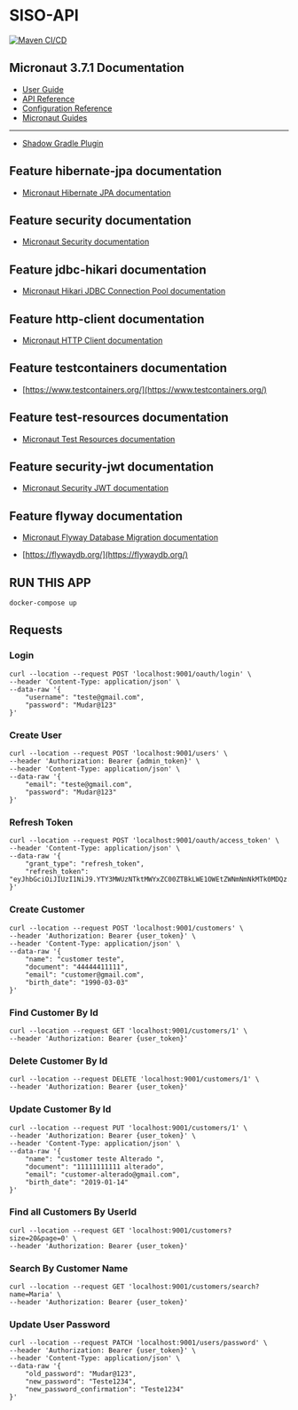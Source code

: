 # SISO-API
[![Maven CI/CD](https://github.com/luizimcpi/siso-api/actions/workflows/main.yml/badge.svg?branch=master)](https://github.com/luizimcpi/siso-api/actions/workflows/main.yml)

## Micronaut 3.7.1 Documentation

- [User Guide](https://docs.micronaut.io/3.7.1/guide/index.html)
- [API Reference](https://docs.micronaut.io/3.7.1/api/index.html)
- [Configuration Reference](https://docs.micronaut.io/3.7.1/guide/configurationreference.html)
- [Micronaut Guides](https://guides.micronaut.io/index.html)
---

- [Shadow Gradle Plugin](https://plugins.gradle.org/plugin/com.github.johnrengelman.shadow)
## Feature hibernate-jpa documentation

- [Micronaut Hibernate JPA documentation](https://micronaut-projects.github.io/micronaut-sql/latest/guide/index.html#hibernate)


## Feature security documentation

- [Micronaut Security documentation](https://micronaut-projects.github.io/micronaut-security/latest/guide/index.html)


## Feature jdbc-hikari documentation

- [Micronaut Hikari JDBC Connection Pool documentation](https://micronaut-projects.github.io/micronaut-sql/latest/guide/index.html#jdbc)


## Feature http-client documentation

- [Micronaut HTTP Client documentation](https://docs.micronaut.io/latest/guide/index.html#httpClient)


## Feature testcontainers documentation

- [https://www.testcontainers.org/](https://www.testcontainers.org/)


## Feature test-resources documentation

- [Micronaut Test Resources documentation](https://micronaut-projects.github.io/micronaut-test-resources/latest/guide/)


## Feature security-jwt documentation

- [Micronaut Security JWT documentation](https://micronaut-projects.github.io/micronaut-security/latest/guide/index.html)


## Feature flyway documentation

- [Micronaut Flyway Database Migration documentation](https://micronaut-projects.github.io/micronaut-flyway/latest/guide/index.html)

- [https://flywaydb.org/](https://flywaydb.org/)


## RUN THIS APP
```
docker-compose up
```

## Requests

### Login
```
curl --location --request POST 'localhost:9001/oauth/login' \
--header 'Content-Type: application/json' \
--data-raw '{
    "username": "teste@gmail.com",
    "password": "Mudar@123"
}'
```

### Create User
```
curl --location --request POST 'localhost:9001/users' \
--header 'Authorization: Bearer {admin_token}' \
--header 'Content-Type: application/json' \
--data-raw '{
    "email": "teste@gmail.com",
    "password": "Mudar@123"
}'
```

### Refresh Token
```
curl --location --request POST 'localhost:9001/oauth/access_token' \
--header 'Content-Type: application/json' \
--data-raw '{
    "grant_type": "refresh_token",
    "refresh_token": "eyJhbGciOiJIUzI1NiJ9.YTY3MWUzNTktMWYxZC00ZTBkLWE1OWEtZWNmNmNkMTk0MDQz.0sdzFhdfTQfjzhk3rl4pnFxrrN_h5Wnsaek6oLiDruU"
}'
```

### Create Customer
```
curl --location --request POST 'localhost:9001/customers' \
--header 'Authorization: Bearer {user_token}' \
--header 'Content-Type: application/json' \
--data-raw '{
    "name": "customer teste",
    "document": "44444411111",
    "email": "customer@gmail.com",
    "birth_date": "1990-03-03"
}'
```

### Find Customer By Id
```
curl --location --request GET 'localhost:9001/customers/1' \
--header 'Authorization: Bearer {user_token}'
```

### Delete Customer By Id
```
curl --location --request DELETE 'localhost:9001/customers/1' \
--header 'Authorization: Bearer {user_token}'
```

### Update Customer By Id
```
curl --location --request PUT 'localhost:9001/customers/1' \
--header 'Authorization: Bearer {user_token}' \
--header 'Content-Type: application/json' \
--data-raw '{
    "name": "customer teste Alterado ",
    "document": "11111111111 alterado",
    "email": "customer-alterado@gmail.com",
    "birth_date": "2019-01-14"
}'
```

### Find all Customers By UserId
```
curl --location --request GET 'localhost:9001/customers?size=20&page=0' \
--header 'Authorization: Bearer {user_token}'
```

### Search By Customer Name
```
curl --location --request GET 'localhost:9001/customers/search?name=Maria' \
--header 'Authorization: Bearer {user_token}'
```

### Update User Password
```
curl --location --request PATCH 'localhost:9001/users/password' \
--header 'Authorization: Bearer {user_token}' \
--header 'Content-Type: application/json' \
--data-raw '{
    "old_password": "Mudar@123",
    "new_password": "Teste1234",
    "new_password_confirmation": "Teste1234"
}'
```
